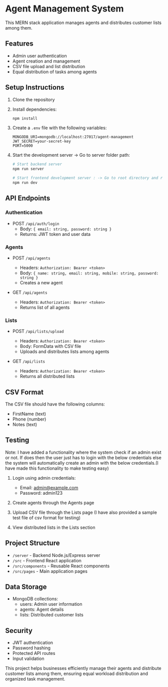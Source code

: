 # Agent Management System

This MERN stack application manages agents and distributes customer lists among them.

## Features

- Admin user authentication
- Agent creation and management
- CSV file upload and list distribution
- Equal distribution of tasks among agents

## Setup Instructions

1. Clone the repository
2. Install dependencies:
   ```bash
   npm install
   ```

3. Create a `.env` file with the following variables:
   ```
   MONGODB_URI=mongodb://localhost:27017/agent-management
   JWT_SECRET=your-secret-key
   PORT=5000
   ```

4. Start the development server -> Go to server folder path:
   ```bash
   # Start backend server
   npm run server

   # Start frontend development server : -> Go to root directory and run:
   npm run dev
   ```

## API Endpoints

### Authentication
- POST `/api/auth/login`
  - Body: `{ email: string, password: string }`
  - Returns: JWT token and user data

### Agents
- POST `/api/agents`
  - Headers: `Authorization: Bearer <token>`
  - Body: `{ name: string, email: string, mobile: string, password: string }`
  - Creates a new agent

- GET `/api/agents`
  - Headers: `Authorization: Bearer <token>`
  - Returns list of all agents

### Lists
- POST `/api/lists/upload`
  - Headers: `Authorization: Bearer <token>`
  - Body: FormData with CSV file
  - Uploads and distributes lists among agents

- GET `/api/lists`
  - Headers: `Authorization: Bearer <token>`
  - Returns all distributed lists

## CSV Format
The CSV file should have the following columns:
- FirstName (text)
- Phone (number)
- Notes (text)

## Testing
Note: I have added a functionality where the system check if an admin exist or not. If does then the user just has to login with the below credentials else the system will automatically create an admin with the below credentials.(I have made this functionality to make testing easy)

1. Login using admin credentials:
   - Email: admin@example.com
   - Password: admin123

2. Create agents through the Agents page

3. Upload CSV file through the Lists page (I have also provided a sample test file of csv format for testing)

4. View distributed lists in the Lists section

## Project Structure
- `/server` - Backend Node.js/Express server
- `/src` - Frontend React application
- `/src/components` - Reusable React components
- `/src/pages` - Main application pages

## Data Storage
- MongoDB collections:
  - users: Admin user information
  - agents: Agent details
  - lists: Distributed customer lists

## Security
- JWT authentication
- Password hashing
- Protected API routes
- Input validation

This project helps businesses efficiently manage their agents and distribute customer lists among them, ensuring equal workload distribution and organized task management.
